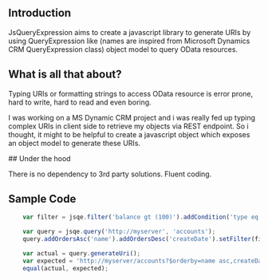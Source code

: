 ## Introduction

JsQueryExpression aims to create a javascript library to generate URIs by using QueryExpression like (names are inspired from Microsoft Dynamics CRM QueryExpression class) object model to query OData resources.

## What is all that about?

Typing URIs or formatting strings to access OData resource is error prone, hard to write,  hard to read and even boring.

I was working on a MS Dynamic CRM project and i was really fed up typing complex URIs in client side to retrieve my objects via REST endpoint. So i thought, it might to be helpful to create a javascript object which exposes an object model to generate these URIs.

## Under the hood

There is no dependency to 3rd party solutions. Fluent coding.

## Sample Code

```javascript
    var filter = jsqe.filter('balance gt (100)').addCondition('type eq (1)');

    var query = jsqe.query('http://myserver', 'accounts');
    query.addOrdersAsc('name').addOrdersDesc('createDate').setFilter(filter);

    var actual = query.generateUri();
    var expected = 'http://myserver/accounts?$orderby=name asc,createDate desc&$filter=(balance gt (100)) and (type eq (1))';
    equal(actual, expected);

```
